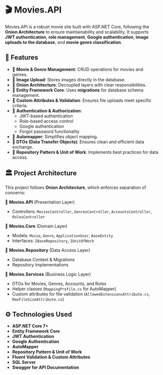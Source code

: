 # 🎬 Movies.API

Movies.API is a robust movie site built with ASP.NET Core, following the **Onion Architecture** to ensure maintainability and scalability. It supports **JWT authentication**, **role management**, **Google authentication**, **image uploads to the database**, and **movie genre classification**.  

## 📌 Features

- 🔹 **Movie & Genre Management**: CRUD operations for movies and genres.  
- 🔹 **Image Upload**: Stores images directly in the database.  
- 🔹 **Onion Architecture**: Decoupled layers with clear responsibilities.  
- 🔹 **Entity Framework Core**: Uses **migrations** for database schema management.  
- 🔹 **Custom Attributes & Validation**: Ensures file uploads meet specific criteria.  
- 🔹 **Authentication & Authorization**:  
  - JWT-based authentication  
  - Role-based access control  
  - Google authentication  
  - Forgot password functionality  
- 🔹 **Automapper**: Simplifies object mapping.  
- 🔹 **DTOs (Data Transfer Objects)**: Ensures clean and efficient data exchange.  
- 🔹 **Repository Pattern & Unit of Work**: Implements best practices for data access.  

## 🏛 Project Architecture

This project follows **Onion Architecture**, which enforces separation of concerns:

📂 **Movies.API** (Presentation Layer)  
- Controllers: `MoviesController`, `GenresController`, `AccountsController`, `RolesController`  

📂 **Movies.Core** (Domain Layer)  
- Models: `Movie`, `Genre`, `ApplicationUser`, `BaseEntity`  
- Interfaces: `IBaseRepository`, `IUnitOfWork`  

📂 **Movies.Repository** (Data Access Layer)  
- Database Context & Migrations  
- Repository Implementations  

📂 **Movies.Services** (Business Logic Layer)  
- DTOs for Movies, Genres, Accounts, and Roles  
- Helper classes (`MappingProfile.cs` for AutoMapper)  
- Custom attributes for file validation (`AllowedExtensionsAttribute.cs`, `MaxFileSizeAttribute.cs`)  

## ⚙️ Technologies Used

- **ASP.NET Core 7+**
- **Entity Framework Core**
- **JWT Authentication**
- **Google Authentication**
- **AutoMapper**
- **Repository Pattern & Unit of Work**
- **Fluent Validation & Custom Attributes**
- **SQL Server**
- **Swagger for API Documentation**


